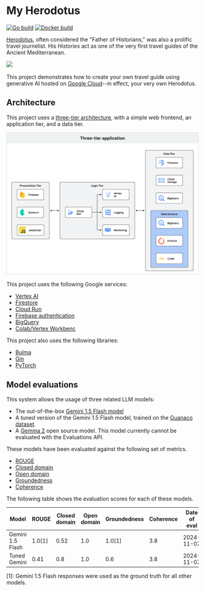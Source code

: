 # My Herodotus

[![Go build](https://github.com/telpirion/MyHerodotus/actions/workflows/go.yml/badge.svg)](https://github.com/telpirion/MyHerodotus/actions/workflows/go.yml)
[![Docker build](https://github.com/telpirion/MyHerodotus/actions/workflows/docker.yml/badge.svg)](https://github.com/telpirion/MyHerodotus/actions/workflows/docker.yml)

[Herodotus][herodotus], often considered the "Father of Historians," was also a prolific
travel journelist. His _Histories_ act as one of the very first travel guides of the
Ancient Mediterranean.

![](https://upload.wikimedia.org/wikipedia/commons/thumb/6/6d/Marble_bust_of_Herodotos_MET_DT11742_%28cropped%29.jpg/220px-Marble_bust_of_Herodotos_MET_DT11742_%28cropped%29.jpg)

This project demonstrates how to create your own travel guide using generative AI
hosted on [Google Cloud][gcp]--in effect, your very own Herodotus.

## Architecture

This project uses a [three-tier architecture][three-tier], with a simple web
frontend, an application tier, and a data tier.

![](docs/architecture.png)

This project uses the following Google services:

+ [Vertex AI][vertex]
+ [Firestore][firestore]
+ [Cloud Run][run]
+ [Firebase authentication][firebase]
+ [BigQuery][bigquery]
+ [Colab/Vertex Workbenc][colab]

This project also uses the following libraries:

+ [Bulma][bulma]
+ [Gin][gin]
+ [PyTorch][pytorch]

## Model evaluations

This system allows the usage of three related LLM models:

+ The out-of-the-box [Gemini 1.5 Flash model][gemini]
+ A tuned version of the Gemini 1.5 Flash model, trained on the [Guanaco dataset][guanaco].
+ A [Gemma 2][gemma2] open source model. This model currently cannot be
  evaluated with the Evaluations API.

These models have been evaluated against the following set of metrics.

+ [ROUGE][rouge]
+ [Closed domain][closed-domain]
+ [Open domain][closed-domain]
+ [Groundedness][groundedness]
+ [Coherence][coherence]

The following table shows the evaluation scores for each of these models.

| Model            | ROUGE  | Closed domain | Open domain | Groundedness | Coherence | Date of eval |
| ---------------- | ------ | ------------- | ----------- | ------------ | --------- | ------------ |
| Gemini 1.5 Flash | 1.0[1] | 0.52          | 1.0         | 1.0[1]       | 3.8       | 2024-11-07   |
| Tuned Gemini     | 0.41   | 0.8           | 1.0         | 0.6          | 3.8       | 2024-11-07   |

[1]: Gemini 1.5 Flash responses were used as the ground truth for all other models.

[bigquery]: https://cloud.google.com/bigquery/docs
[bulma]: https://bulma.io/documentation/components/message/
[closed-domain]: https://www.promptingguide.ai/prompts/question-answering/closed-domain
[closed-domain]: https://www.promptingguide.ai/prompts/question-answering/open-domain
[coherence]: https://cloud.google.com/vertex-ai/generative-ai/docs/models/metrics-templates#pointwise_coherence
[colab]: https://cloud.google.com/colab/docs
[firebase]: https://firebase.google.com/docs/auth/web/password-auth
[firestore]: https://cloud.google.com/firestore/docs/samples/firestore-data-query#firestore_data_query-go
[gemini]: https://cloud.google.com/vertex-ai/generative-ai/docs/learn/models
[gemma2]: https://cloud.google.com/vertex-ai/generative-ai/docs/open-models/use-gemma
[gcp]: https://cloud.google.com
[gin]: https://github.com/gin-gonic/gin
[groundedness]: https://cloud.google.com/vertex-ai/generative-ai/docs/models/metrics-templates#pointwise_groundedness
[guanaco]: https://huggingface.co/datasets/timdettmers/openassistant-guanaco
[herodotus]: https://en.wikipedia.org/wiki/Herodotus
[pytorch]: https://pytorch.org/
[rouge]: https://cloud.google.com/vertex-ai/generative-ai/docs/models/determine-eval#rouge
[run]: https://cloud.google.com/run/docs/overview/what-is-cloud-run
[three-tier]: https://www.ibm.com/topics/three-tier-architecture
[vertex]: https://cloud.google.com/vertex-ai/docs
